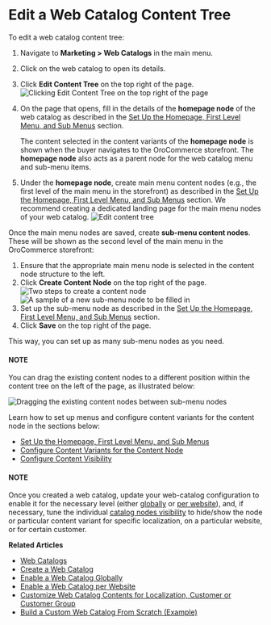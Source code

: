 <a id="user-guide-web-catalog-edit-content-tree"></a>

# Edit a Web Catalog Content Tree

To edit a web catalog content tree:

1. Navigate to **Marketing > Web Catalogs** in the main menu.
2. Click on the web catalog to open its details.
3. Click <i class="fa fa-sitemap fa-lg" aria-hidden="true"></i> **Edit Content Tree** on the top right of the page.
   ![Clicking Edit Content Tree on the top right of the page](user/img/marketing/web_catalogs/EditContentTree.png)
4. On the page that opens, fill in the details of the **homepage node** of the web catalog as described in the [Set Up the Homepage, First Level Menu, and Sub Menus](first-level-menu.md#user-guide-marketing-web-catalog-root-node) section.

   The content selected in the content variants of the **homepage node** is shown when the buyer navigates to the OroCommerce storefront. The **homepage node** also acts as a parent node for the web catalog menu and sub-menu items.
5. Under the **homepage node**, create main menu content nodes (e.g., the first level of the main menu in the storefront) as described in the [Set Up the Homepage, First Level Menu, and Sub Menus](first-level-menu.md#user-guide-marketing-web-catalog-root-node) section. We recommend creating a dedicated landing page for the main menu nodes of your web catalog.
   ![Edit content tree](user/img/marketing/web_catalogs/WebCatalogCreate2.png)

Once the main menu nodes are saved, create **sub-menu content nodes**. These will be shown as the second level of the main menu in the OroCommerce storefront:

1. Ensure that the appropriate main menu node is selected in the content node structure to the left.
2. Click **Create Content Node** on the top right of the page.
   ![Two steps to create a content node](user/img/marketing/web_catalogs/CreateNestedNode.png)![A sample of a new sub-menu node to be filled in](user/img/marketing/web_catalogs/SubMenuNodeCreate.png)
3. Set up the sub-menu node as described in the [Set Up the Homepage, First Level Menu, and Sub Menus](first-level-menu.md#user-guide-marketing-web-catalog-root-node) section.
4. Click **Save** on the top right of the page.

This way, you can set up as many sub-menu nodes as you need.

#### NOTE
You can drag the existing content nodes to a different position within the content tree on the left of the page, as illustrated below:

![Dragging the existing content nodes between sub-menu nodes](user/img/marketing/web_catalogs/DragDropNode.png)

Learn how to set up menus and configure content variants for the content node in the sections below:

* [Set Up the Homepage, First Level Menu, and Sub Menus](first-level-menu.md#user-guide-marketing-web-catalog-root-node)
* [Configure Content Variants for the Content Node](content-variants.md#user-guide-marketing-web-catalog-content-variant)
* [Configure Content Visibility](visibility.md#user-guide-marketing-web-catalog-node-visibility)

#### NOTE
Once you created a web catalog, update your web-catalog configuration to enable it for the necessary level (either [globally](../../../system/configuration/system/websites/global-routing.md#user-guide-marketing-web-catalog-enable-globally) or [per website](../../../system/configuration/system/websites/global-routing.md#user-guide-marketing-web-catalog-enable-globally)), and, if necessary, tune the individual [catalog nodes visibility](visibility.md#user-guide-marketing-web-catalog-customize) to hide/show the node or particular content variant for specific localization, on a particular website, or for certain customer.

**Related Articles**

* [Web Catalogs](../index.md#user-guide-web-catalog)
* [Create a Web Catalog](../create.md#user-guide-web-catalog-create)
* [Enable a Web Catalog  Globally](../../../system/configuration/system/websites/global-routing.md#user-guide-marketing-web-catalog-enable-globally)
* [Enable a Web Catalog per Website](../../../system/websites/web-configuration/general-sys-config/websites/website-routing.md#user-guide-marketing-web-catalog-enable-per-website)
* [Customize Web Catalog Contents for Localization, Customer or Customer Group](visibility.md#user-guide-marketing-web-catalog-customize)
* [Build a Custom Web Catalog From Scratch (Example)](../build-from-scratch.md#user-guide-marketing-web-catalog-sample)

<!-- stop -->
<!-- fa-bars = fa-navicon -->
<!-- Ic Tiles is used as Set As Default in saved views, and as tiles in display layout options -->
<!-- IcPencil refers to Rename in Commerce and Inline Editing in CRM -->
<!-- Check mark in the square. -->
<!-- SortDesc is also used as drop-down arrow -->
<!-- A -->
<!-- B -->
<!-- C -->
<!-- D -->
<!-- E -->
<!-- F -->
<!-- G -->
<!-- H -->
<!-- I -->
<!-- L -->
<!-- M -->
<!-- P -->
<!-- R -->
<!-- S -->
<!-- T -->
<!-- U -->
<!-- Z -->
